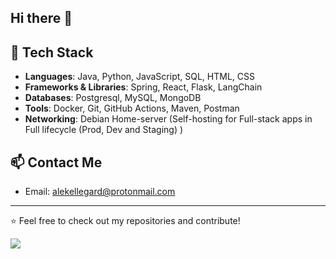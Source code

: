 ## Hi there 👋

## 🚀 Tech Stack

- **Languages**: Java, Python, JavaScript, SQL, HTML, CSS
- **Frameworks & Libraries**: Spring, React, Flask, LangChain
- **Databases**: Postgresql, MySQL, MongoDB
- **Tools**: Docker, Git, GitHub Actions, Maven, Postman
- **Networking**: Debian Home-server (Self-hosting for Full-stack apps in Full lifecycle (Prod, Dev and Staging) )

## 📫 Contact Me

- Email: alekellegard@protonmail.com

---
⭐️ Feel free to check out my repositories and contribute!

![](https://komarev.com/ghpvc/?username=AlekOmOm&color=blue&style=flat)


<!--
**AlekOmOm/AlekOmOm** is a ✨ _special_ ✨ repository because its `README.md` (this file) appears on your GitHub profile.

Here are some ideas to get you started:

- 🔭 I’m currently working on ...
- 🌱 I’m currently learning ...
- 👯 I’m looking to collaborate on ...
- 🤔 I’m looking for help with ...
- 💬 Ask me about ...
- 📫 How to reach me: ...
- 😄 Pronouns: ...
- ⚡ Fun fact: ...
-->
